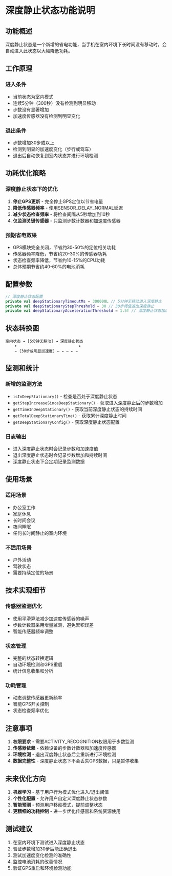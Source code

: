 # 深度静止状态功能说明

## 功能概述

深度静止状态是一个新增的省电功能，当手机在室内环境下长时间没有移动时，会自动进入此状态以大幅降低功耗。

## 工作原理

### 进入条件
- 当前状态为室内模式
- 连续5分钟（300秒）没有检测到明显移动
- 步数没有显著增加
- 加速度传感器没有检测到明显变化

### 退出条件
- 步数增加30步或以上
- 检测到明显的加速度变化（步行或驾车）
- 退出后自动恢复到室内状态并进行环境检测

## 功耗优化策略

### 深度静止状态下的优化
1. **停止GPS更新** - 完全停止GPS定位以节省电量
2. **降低传感器频率** - 使用SENSOR_DELAY_NORMAL延迟
3. **减少状态检查频率** - 将检查间隔从5秒增加到10秒
4. **仅监测关键传感器** - 只监测步数计数器和加速度传感器

### 预期省电效果
- GPS模块完全关闭，节省约30-50%的定位相关功耗
- 传感器频率降低，节省约20-30%的传感器功耗
- 状态检查频率降低，节省约10-15%的CPU功耗
- 总体预期节省约40-60%的电池消耗

## 配置参数

```kotlin
// 深度静止状态配置
private val deepStationaryTimeoutMs = 300000L // 5分钟无移动进入深度静止
private val deepStationaryStepThreshold = 30 // 30步阈值退出深度静止
private val deepStationaryAccelerationThreshold = 1.5f // 深度静止状态加速度阈值
```

## 状态转换图

```
室内状态 → [5分钟无移动] → 深度静止状态
    ↑                           ↓
    ← [30步或明显加速度] ← ← ← ← ←
```

## 监测和统计

### 新增的监测方法
- `isInDeepStationary()` - 检查是否处于深度静止状态
- `getStepIncreaseSinceDeepStationary()` - 获取进入深度静止后的步数增加
- `getTimeInDeepStationary()` - 获取当前深度静止状态的持续时间
- `getTotalDeepStationaryTime()` - 获取累计深度静止时间
- `getDeepStationaryConfig()` - 获取深度静止状态配置

### 日志输出
- 进入深度静止状态时会记录步数和加速度值
- 退出深度静止状态时会记录步数增加和持续时间
- 深度静止状态下会定期记录监测数据

## 使用场景

### 适用场景
- 办公室工作
- 家庭休息
- 长时间会议
- 夜间睡眠
- 任何长时间静止的室内环境

### 不适用场景
- 户外活动
- 驾驶状态
- 需要持续定位的场景

## 技术实现细节

### 传感器监测优化
- 使用平滑算法减少加速度传感器的噪声
- 步数计数器采用增量监测，避免累积误差
- 智能传感器频率调整

### 状态管理
- 完整的状态转换逻辑
- 自动环境检测和GPS重启
- 统计信息收集和分析

### 功耗管理
- 动态调整传感器更新频率
- 智能GPS开关控制
- 状态检查频率优化

## 注意事项

1. **权限要求** - 需要ACTIVITY_RECOGNITION权限用于步数监测
2. **传感器依赖** - 依赖设备的步数计数器和加速度传感器
3. **环境检测** - 退出深度静止状态后会重新进行环境检测
4. **数据完整性** - 深度静止状态下不会丢失GPS数据，只是暂停收集

## 未来优化方向

1. **机器学习** - 基于用户行为模式优化进入/退出阈值
2. **个性化配置** - 允许用户自定义深度静止状态参数
3. **智能预测** - 预测用户移动模式，提前调整状态
4. **更精细的功耗控制** - 进一步优化传感器和系统资源使用

## 测试建议

1. 在室内环境下测试进入深度静止状态
2. 验证步数增加30步后能正确退出
3. 测试加速度变化检测的准确性
4. 监控电池消耗的改善情况
5. 验证GPS重启和环境检测功能
